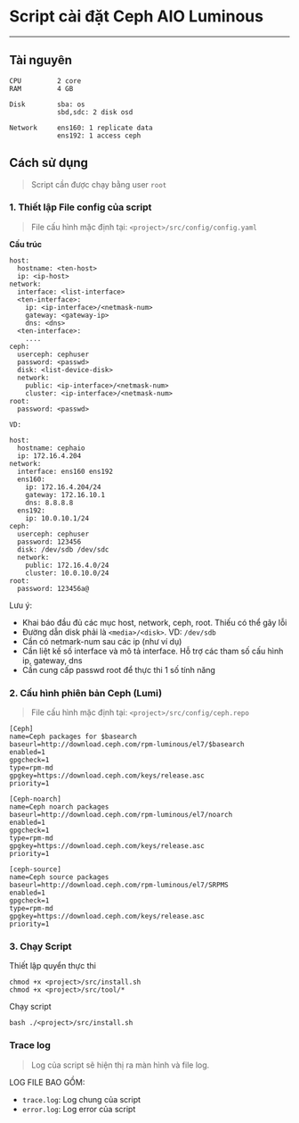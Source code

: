 # Script cài đặt Ceph AIO Luminous
---
## Tài nguyên
```
CPU         2 core
RAM         4 GB

Disk        sba: os
            sbd,sdc: 2 disk osd

Network     ens160: 1 replicate data
            ens192: 1 access ceph
```
## Cách sử dụng
> Script cần được chạy bằng user `root`
### 1. Thiết lập File config của script
> File cấu hình mặc định tại: `<project>/src/config/config.yaml`

__Cấu trúc__

```
host:
  hostname: <ten-host> 
  ip: <ip-host>
network:
  interface: <list-interface>
  <ten-interface>:  
    ip: <ip-interface>/<netmask-num>
    gateway: <gateway-ip>
    dns: <dns>
  <ten-interface>:
    ....
ceph:
  userceph: cephuser
  password: <passwd>
  disk: <list-device-disk>
  network:
    public: <ip-interface>/<netmask-num>
    cluster: <ip-interface>/<netmask-num>
root:
  password: <passwd>

VD:

host:
  hostname: cephaio
  ip: 172.16.4.204
network:
  interface: ens160 ens192 
  ens160:
    ip: 172.16.4.204/24
    gateway: 172.16.10.1
    dns: 8.8.8.8
  ens192:
    ip: 10.0.10.1/24
ceph:
  userceph: cephuser
  password: 123456
  disk: /dev/sdb /dev/sdc
  network:
    public: 172.16.4.0/24
    cluster: 10.0.10.0/24
root:
  password: 123456a@
```

Lưu ý: 
- Khai báo đầu đủ các mục host, network, ceph, root. Thiếu có thể gây lỗi
- Đường dẫn disk phải là `<media>/<disk>`. VD: `/dev/sdb`
- Cần có netmark-num sau các ip (như ví dụ)
- Cần liệt kế số interface và mô tả interface. Hỗ trợ các tham số cấu hình ip, gateway, dns 
- Cần cung cấp passwd root để thực thi 1 số tính năng 

### 2. Cấu hình phiên bản Ceph (Lumi)
> File cấu hình mặc định tại: `<project>/src/config/ceph.repo`
```
[Ceph]
name=Ceph packages for $basearch
baseurl=http://download.ceph.com/rpm-luminous/el7/$basearch
enabled=1
gpgcheck=1
type=rpm-md
gpgkey=https://download.ceph.com/keys/release.asc
priority=1

[Ceph-noarch]
name=Ceph noarch packages
baseurl=http://download.ceph.com/rpm-luminous/el7/noarch
enabled=1
gpgcheck=1
type=rpm-md
gpgkey=https://download.ceph.com/keys/release.asc
priority=1

[ceph-source]
name=Ceph source packages
baseurl=http://download.ceph.com/rpm-luminous/el7/SRPMS
enabled=1
gpgcheck=1
type=rpm-md
gpgkey=https://download.ceph.com/keys/release.asc
priority=1
```

### 3. Chạy Script
Thiết lập quyển thực thi
```
chmod +x <project>/src/install.sh
chmod +x <project>/src/tool/*
```

Chạy script
```
bash ./<project>/src/install.sh
```

### Trace log
> Log của script sẽ hiện thị ra màn hình và file log.

LOG FILE BAO GỒM:
- `trace.log`: Log chung của script
- `error.log`: Log error của script




